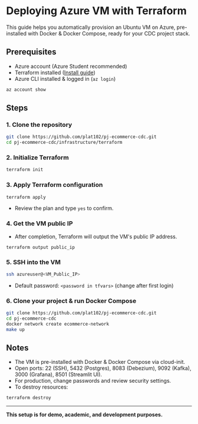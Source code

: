 # Deploying Azure VM with Terraform

This guide helps you automatically provision an Ubuntu VM on Azure, pre-installed with Docker & Docker Compose, ready for your CDC project stack.

## Prerequisites

- Azure account (Azure Student recommended)
- Terraform installed ([Install guide](https://learn.hashicorp.com/tutorials/terraform/install-cli))
- Azure CLI installed & logged in (`az login`)

```bash
az account show
```

## Steps

### 1. Clone the repository

```bash
git clone https://github.com/plat102/pj-ecommerce-cdc.git
cd pj-ecommerce-cdc/infrastructure/terraform
```

### 2. Initialize Terraform

```bash
terraform init
```

### 3. Apply Terraform configuration

```bash
terraform apply
```

- Review the plan and type `yes` to confirm.

### 4. Get the VM public IP

- After completion, Terraform will output the VM's public IP address.

```
terraform output public_ip
```

### 5. SSH into the VM

```bash
ssh azureuser@<VM_Public_IP>
```

- Default password: `<password in tfvars>` (change after first login)

### 6. Clone your project & run Docker Compose

```bash
git clone https://github.com/plat102/pj-ecommerce-cdc.git
cd pj-ecommerce-cdc
docker network create ecommerce-network
make up
```

## Notes

- The VM is pre-installed with Docker & Docker Compose via cloud-init.
- Open ports: 22 (SSH), 5432 (Postgres), 8083 (Debezium), 9092 (Kafka), 3000 (Grafana), 8501 (Streamlit UI).
- For production, change passwords and review security settings.
- To destroy resources:

```bash
terraform destroy
```

---

**This setup is for demo, academic, and development purposes.**
